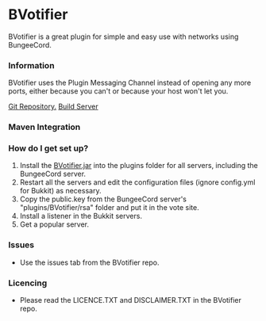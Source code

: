 # BVotifier #

BVotifier is a great plugin for simple and easy use with networks using BungeeCord.

### Information ###

BVotifier uses the Plugin Messaging Channel instead of opening any more ports, either because you can't or because your host won't let you.

[Git Repository.](https://bitbucket.org/acecheesecr14/bvotifier/)
[Build Server](http://ci.ac3-servers.eu/)

### Maven Integration ###



### How do I get set up? ###

1. Install the [BVotifier.jar](http://www.spigotmc.org/resources/bvotifier.596/) into the plugins folder for all servers, including the BungeeCord server.
2. Restart all the servers and edit the configuration files (ignore config.yml for Bukkit) as necessary.
3. Copy the public.key from the BungeeCord server's "plugins/BVotifier/rsa" folder and put it in the vote site.
4. Install a listener in the Bukkit servers.
5. Get a popular server.

### Issues ###

* Use the issues tab from the BVotifier repo.

### Licencing ###

* Please read the LICENCE.TXT and DISCLAIMER.TXT in the BVotifier repo.